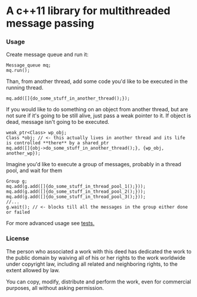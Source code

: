 # A c++11 library for multithreaded message passing #

### Usage ###

Create message queue and run it:

    Message_queue mq;
    mq.run();

Than, from another thread, add some code you'd like to be executed in the running thread.
  
    mq.add([]{do_some_stuff_in_another_thread();});

If you would like to do something on an object from another thread, but are not sure if it's going to be still alive, just pass a weak pointer to it. If object is dead, message isn't going to be executed.

    weak_ptr<Class> wp_obj;
    Class *obj; // <- this actually lives in another thread and its life is controlled **there** by a shared_ptr
    mq.add([]{obj->do_some_stuff_in_another_thread();}, {wp_obj, another_wp});

Imagine you'd like to execute a group of messages, probably in a thread pool, and wait for them

    Group g;
    mq.add(g.add([]{do_some_stuff_in_thread_pool_1();}));
    mq.add(g.add([]{do_some_stuff_in_thread_pool_2();}));
    mq.add(g.add([]{do_some_stuff_in_thread_pool_3();}));
    //...
    g.wait(); // <- blocks till all the messages in the group either done or failed
    
For more advanced usage see [tests.](test.c++)

### License ###

The person who associated a work with this deed has dedicated the work to the public domain by waiving all of his or her rights to the work worldwide under copyright law, including all related and neighboring rights, to the extent allowed by law.

You can copy, modify, distribute and perform the work, even for commercial purposes, all without asking permission.
